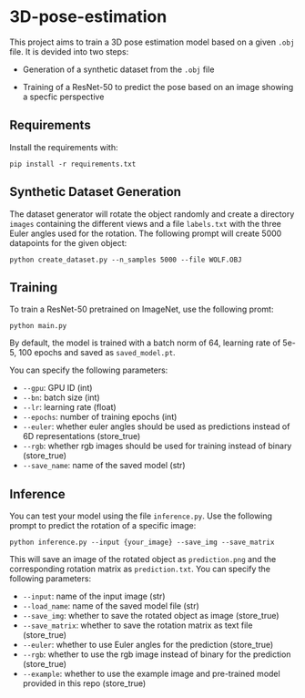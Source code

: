 # 3D-pose-estimation

This project aims to train a 3D pose estimation model based on a given `.obj` file. It is devided into two steps:

- Generation of a synthetic dataset from the `.obj` file 

- Training of a ResNet-50 to predict the pose based on an image showing a specfic perspective

## Requirements

Install the requirements with:

`pip install -r requirements.txt`

## Synthetic Dataset Generation

The dataset generator will rotate the object randomly and create a directory `images` containing the different views and a file `labels.txt` with the three Euler angles used for the rotation. The following prompt will create 5000 datapoints for the given object:

`python create_dataset.py --n_samples 5000 --file WOLF.OBJ`

## Training

To train a ResNet-50 pretrained on ImageNet, use the following promt:

`python main.py`

By default, the model is trained with a batch norm of 64, learning rate of 5e-5, 100 epochs and saved as `saved_model.pt`.

You can specify the following parameters:
- `--gpu`: GPU ID (int)
- `--bn`: batch size (int)
- `--lr`: learning rate (float)
- `--epochs`: number of training epochs (int)
- `--euler`: whether euler angles should be used as predictions instead of 6D representations (store_true)
- `--rgb`: whether rgb images should be used for training instead of binary (store_true)
- `--save_name`: name of the saved model (str)

## Inference

You can test your model using the file `inference.py`. Use the following prompt to predict the rotation of a specific image:

`python inference.py --input {your_image} --save_img --save_matrix`

This will save an image of the rotated object as `prediction.png` and the corresponding rotation matrix as `prediction.txt`. You can specify the following parameters:

- `--input`: name of the input image (str)
- `--load_name`: name of the saved model file (str)
- `--save_img`: whether to save the rotated object as image (store_true)
- `--save_matrix`: whether to save the rotation matrix as text file (store_true)
- `--euler`: whether to use Euler angles for the prediction (store_true)
- `--rgb`: whether to use the rgb image instead of binary for the prediction (store_true)
- `--example`: whether to use the example image and pre-trained model provided in this repo (store_true)
